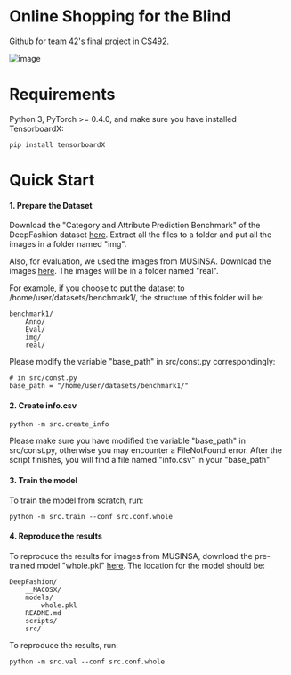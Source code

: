 # Online Shopping for the Blind

Github for team 42's final project in CS492.

![image](https://user-images.githubusercontent.com/45480548/146496497-b55e2faa-3c6c-433f-9897-d688d97d7d48.png)

# Requirements

Python 3, PyTorch >= 0.4.0, and make sure you have installed TensorboardX:

	pip install tensorboardX

# Quick Start

#### 1. Prepare the Dataset

Download the "Category and Attribute Prediction Benchmark" of the DeepFashion dataset [here](http://mmlab.ie.cuhk.edu.hk/projects/DeepFashion/AttributePrediction.html). Extract all the files to a folder and put all the images in a folder named "img".

Also, for evaluation, we used the images from MUSINSA. Download the images [here](). The images will be in a folder named "real".

For example, if you choose to put the dataset to /home/user/datasets/benchmark1/, the structure of this folder will be:

	benchmark1/
	    Anno/
	    Eval/
	    img/
	    real/

Please modify the variable "base_path" in src/const.py correspondingly:

	# in src/const.py
	base_path = "/home/user/datasets/benchmark1/"

#### 2. Create info.csv

	python -m src.create_info

Please make sure you have modified the variable "base_path" in src/const.py, otherwise you may encounter a FileNotFound error. After the script finishes, you will find a file named "info.csv" in your "base_path"

#### 3. Train the model

To train the model from scratch, run:

	python -m src.train --conf src.conf.whole

#### 4. Reproduce the results

To reproduce the results for images from MUSINSA, download the pre-trained model "whole.pkl" [here](). The location for the model should be:

	DeepFashion/
	    __MACOSX/
	    models/
	        whole.pkl
	    README.md
	    scripts/
	    src/

To reproduce the results, run:

	python -m src.val --conf src.conf.whole

